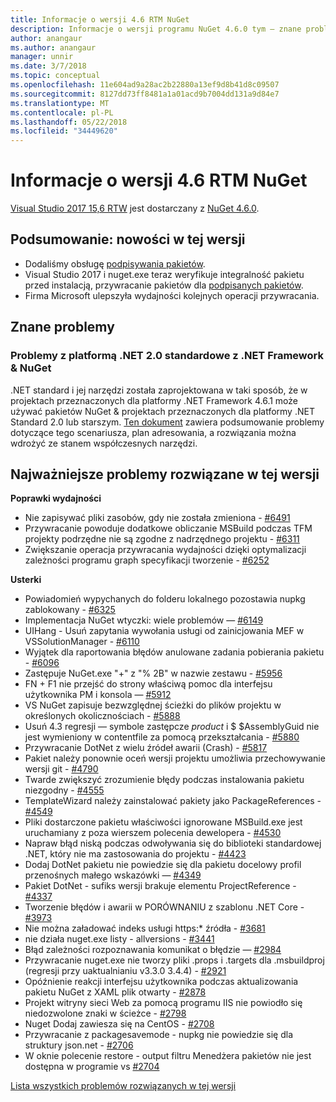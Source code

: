 ```yaml
---
title: Informacje o wersji 4.6 RTM NuGet
description: Informacje o wersji programu NuGet 4.6.0 tym — znane problemy, poprawki, dodatkowe funkcje i dcr.
author: anangaur
ms.author: anangaur
manager: unnir
ms.date: 3/7/2018
ms.topic: conceptual
ms.openlocfilehash: 11e604ad9a28ac2b22880a13ef9d8b41d8c09507
ms.sourcegitcommit: 8127dd73ff8481a1a01acd9b7004dd131a9d84e7
ms.translationtype: MT
ms.contentlocale: pl-PL
ms.lasthandoff: 05/22/2018
ms.locfileid: "34449620"
---
```

# <a name="nuget-46-rtm-release-notes"></a>Informacje o wersji 4.6 RTM NuGet

[Visual Studio 2017 15,6 RTW](https://www.visualstudio.com/news/releasenotes/vs2017-relnotes) jest dostarczany z [NuGet 4.6.0](https://dist.nuget.org/win-x86-commandline/v4.6.0/nuget.exe).

## <a name="summary-whats-new-in-this-release"></a>Podsumowanie: nowości w tej wersji

* Dodaliśmy obsługę [podpisywania pakietów](../create-packages/sign-a-package.md).
* Visual Studio 2017 i nuget.exe teraz weryfikuje integralność pakietu przed instalacją, przywracanie pakietów dla [podpisanych pakietów](../reference/signed-packages-reference.md).
* Firma Microsoft ulepszyła wydajności kolejnych operacji przywracania.

## <a name="known-issues"></a>Znane problemy

### <a name="issues-with-net-standard-20-with-net-framework--nuget"></a>Problemy z platformą .NET 2.0 standardowe z .NET Framework & NuGet 

.NET standard i jej narzędzi została zaprojektowana w taki sposób, że w projektach przeznaczonych dla platformy .NET Framework 4.6.1 może używać pakietów NuGet & projektach przeznaczonych dla platformy .NET Standard 2.0 lub starszym. [Ten dokument](https://github.com/dotnet/standard/issues/481) zawiera podsumowanie problemy dotyczące tego scenariusza, plan adresowania, a rozwiązania można wdrożyć ze stanem współczesnych narzędzi.

## <a name="top-issues-fixed-in-this-release"></a>Najważniejsze problemy rozwiązane w tej wersji

**Poprawki wydajności**

* Nie zapisywać pliki zasobów, gdy nie została zmieniona - [#6491](https://github.com/NuGet/Home/issues/6491)
* Przywracanie powoduje dodatkowe obliczanie MSBuild podczas TFM projekty podrzędne nie są zgodne z nadrzędnego projektu - [#6311](https://github.com/NuGet/Home/issues/6311)
* Zwiększanie operacja przywracania wydajności dzięki optymalizacji zależności programu graph specyfikacji tworzenie - [#6252](https://github.com/NuGet/Home/issues/6252)

**Usterki**

* Powiadomień wypychanych do folderu lokalnego pozostawia nupkg zablokowany - [#6325](https://github.com/NuGet/Home/issues/6325)
* Implementacja NuGet wtyczki: wiele problemów — [#6149](https://github.com/NuGet/Home/issues/6149)
* UIHang - Usuń zapytania wywołania usługi od zainicjowania MEF w VSSolutionManager - [#6110](https://github.com/NuGet/Home/issues/6110)
* Wyjątek dla raportowania błędów anulowane zadania pobierania pakietu - [#6096](https://github.com/NuGet/Home/issues/6096)
* Zastępuje NuGet.exe "+" z "% 2B" w nazwie zestawu - [#5956](https://github.com/NuGet/Home/issues/5956)
* FN + F1 nie przejść do strony właściwą pomoc dla interfejsu użytkownika PM i konsola — [#5912](https://github.com/NuGet/Home/issues/5912)
* VS NuGet zapisuje bezwzględnej ścieżki do plików projektu w określonych okolicznościach - [#5888](https://github.com/NuGet/Home/issues/5888)
* Usuń 4.3 regresji — symbole zastępcze $product$ i $ $AssemblyGuid nie jest wymieniony w contentfile za pomocą przekształcania - [#5880](https://github.com/NuGet/Home/issues/5880)
* Przywracanie DotNet z wielu źródeł awarii (Crash) - [#5817](https://github.com/NuGet/Home/issues/5817)
* Pakiet należy ponownie oceń wersji projektu umożliwia przechowywanie wersji git - [#4790](https://github.com/NuGet/Home/issues/4790)
* Twarde zwiększyć zrozumienie błędy podczas instalowania pakietu niezgodny - [#4555](https://github.com/NuGet/Home/issues/4555)
* TemplateWizard należy zainstalować pakiety jako PackageReferences - [#4549](https://github.com/NuGet/Home/issues/4549)
* Pliki dostarczone pakietu właściwości ignorowane MSBuild.exe jest uruchamiany z poza wierszem polecenia dewelopera - [#4530](https://github.com/NuGet/Home/issues/4530)
* Napraw błąd niską podczas odwoływania się do biblioteki standardowej .NET, który nie ma zastosowania do projektu - [#4423](https://github.com/NuGet/Home/issues/4423)
* Dodaj DotNet pakietu nie powiedzie się dla pakietu docelowy profil przenośnych małego wskazówki — [#4349](https://github.com/NuGet/Home/issues/4349)
* Pakiet DotNet - sufiks wersji brakuje elementu ProjectReference - [#4337](https://github.com/NuGet/Home/issues/4337)
* Tworzenie błędów i awarii w PORÓWNANIU z szablonu .NET Core - [#3973](https://github.com/NuGet/Home/issues/3973)
* Nie można załadować indeks usługi https:* źródła - [#3681](https://github.com/NuGet/Home/issues/3681)
* nie działa nuget.exe listy - allversions - [#3441](https://github.com/NuGet/Home/issues/3441)
* Błąd zależności rozpoznawania komunikat o błędzie — [#2984](https://github.com/NuGet/Home/issues/2984)
* Przywracanie nuget.exe nie tworzy pliki .props i .targets dla .msbuildproj (regresji przy uaktualnianiu v3.3.0 3.4.4) - [#2921](https://github.com/NuGet/Home/issues/2921)
* Opóźnienie reakcji interfejsu użytkownika podczas aktualizowania pakietu NuGet z XAML plik otwarty - [#2878](https://github.com/NuGet/Home/issues/2878)
* Projekt witryny sieci Web za pomocą programu IIS nie powiodło się niedozwolone znaki w ścieżce - [#2798](https://github.com/NuGet/Home/issues/2798)
* Nuget Dodaj zawiesza się na CentOS - [#2708](https://github.com/NuGet/Home/issues/2708)
* Przywracanie z packagesavemode - nupkg nie powiedzie się dla struktury json.net - [#2706](https://github.com/NuGet/Home/issues/2706)
* W oknie polecenie restore - output filtru Menedżera pakietów nie jest dostępna w programie vs [#2704](https://github.com/NuGet/Home/issues/2704)

[Lista wszystkich problemów rozwiązanych w tej wersji](https://github.com/NuGet/Home/issues?q=is%3Aissue+is%3Aclosed+milestone%3A%224.6")
